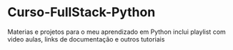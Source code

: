 # Curso-FullStack-Python
Materias e projetos para o meu aprendizado em Python
inclui playlist com video aulas, links de documentação e outros tutoriais

